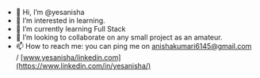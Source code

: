 - 👋 Hi, I’m @yesanisha
- 👀 I’m interested in learning.
- 🌱 I’m currently learning Full Stack
- 💞️ I’m looking to collaborate on any small project as an amateur.
- 📫 How to reach me: you can ping me on anishakumari6145@gmail.com / [www.yesanisha/linkedin.com](https://www.linkedin.com/in/yesanisha/)

<!---
annunlimited/annunlimited is a ✨ special ✨ repository because its `README.md` (this file) appears on your GitHub profile.
You can click the Preview link to take a look at your changes.
--->
